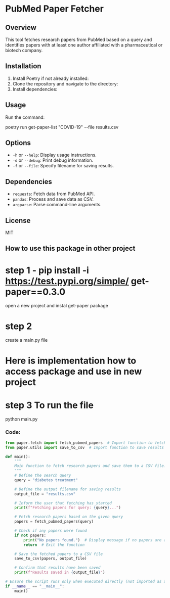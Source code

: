 # PubMed Paper Fetcher

## Overview
This tool fetches research papers from PubMed based on a query and identifies papers with at least one author affiliated with a pharmaceutical or biotech company.

## Installation
1. Install Poetry if not already installed:
2. Clone the repository and navigate to the directory:
3. Install dependencies:


## Usage
Run the command:

poetry run get-paper-list "COVID-19" --file results.csv


## Options
- `-h` or `--help`: Display usage instructions.
- `-d` or `--debug`: Print debug information.
- `-f` or `--file`: Specify filename for saving results.

## Dependencies
- `requests`: Fetch data from PubMed API.
- `pandas`: Process and save data as CSV.
- `argparse`: Parse command-line arguments.

## License
MIT


## How to use this package in other project
# step 1 - pip install -i https://test.pypi.org/simple/ get-paper==0.3.0
open a new project and instal get-paper package

# step 2
create a main.py file

# Here is implementation how to access package and use in new project

# step 3  To run the file
python main.py   

### Code:

```python
from paper.fetch import fetch_pubmed_papers  # Import function to fetch papers from PubMed
from paper.utils import save_to_csv  # Import function to save results to a CSV file

def main():
    """
    Main function to fetch research papers and save them to a CSV file.
    """
    # Define the search query
    query = "diabetes treatment"

    # Define the output filename for saving results
    output_file = "results.csv"

    # Inform the user that fetching has started
    print(f"Fetching papers for query: {query}...")

    # Fetch research papers based on the given query
    papers = fetch_pubmed_papers(query)

    # Check if any papers were found
    if not papers:
        print("No papers found.")  # Display message if no papers are available
        return  # Exit the function

    # Save the fetched papers to a CSV file
    save_to_csv(papers, output_file)

    # Confirm that results have been saved
    print(f"Results saved in {output_file}")

# Ensure the script runs only when executed directly (not imported as a module)
if __name__ == "__main__":
    main()


